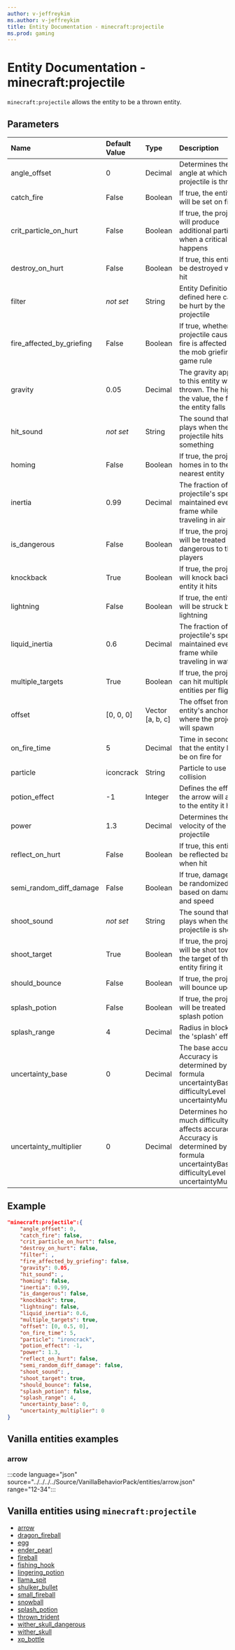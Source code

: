 ```yaml
---
author: v-jeffreykim
ms.author: v-jeffreykim
title: Entity Documentation - minecraft:projectile
ms.prod: gaming
---
```


# Entity Documentation - minecraft:projectile

`minecraft:projectile` allows the entity to be a thrown entity.

## Parameters

|Name |Default Value  |Type  |Description  |
|:----------|:----------|:----------|:----------|
| angle_offset| 0| Decimal| Determines the angle at which the projectile is thrown |
| catch_fire| False| Boolean| If true, the entity hit will be set on fire |
| crit_particle_on_hurt| False| Boolean| If true, the projectile will produce additional particles when a critical hit happens |
| destroy_on_hurt| False| Boolean| If true, this entity will be destroyed when hit |
| filter| *not set*| String| Entity Definitions defined here can't be hurt by the projectile |
| fire_affected_by_griefing| False| Boolean| If true, whether the projectile causes fire is affected by the mob griefing game rule |
| gravity| 0.05| Decimal| The gravity applied to this entity when thrown. The higher the value, the faster the entity falls |
| hit_sound| *not set*| String| The sound that plays when the projectile hits something |
| homing| False| Boolean| If true, the projectile homes in to the nearest entity |
| inertia| 0.99| Decimal| The fraction of the projectile's speed maintained every frame while traveling in air |
| is_dangerous| False| Boolean| If true, the projectile will be treated as dangerous to the players |
| knockback| True| Boolean| If true, the projectile will knock back the entity it hits |
| lightning| False| Boolean| If true, the entity hit will be struck by lightning |
| liquid_inertia| 0.6| Decimal| The fraction of the projectile's speed maintained every frame while traveling in water |
| multiple_targets| True| Boolean| If true, the projectile can hit multiple entities per flight |
| offset| [0, 0, 0]| Vector [a, b, c]| The offset from the entity's anchor where the projectile will spawn |
| on_fire_time| 5| Decimal| Time in seconds that the entity hit will be on fire for |
| particle| iconcrack| String| Particle to use upon collision |
| potion_effect| -1| Integer| Defines the effect the arrow will apply to the entity it hits |
| power| 1.3| Decimal| Determines the velocity of the projectile |
| reflect_on_hurt| False| Boolean| If true, this entity will be reflected back when hit |
| semi_random_diff_damage| False| Boolean| If true, damage will be randomized based on damage and speed |
| shoot_sound| *not set*| String| The sound that plays when the projectile is shot |
| shoot_target| True| Boolean| If true, the projectile will be shot towards the target of the entity firing it |
| should_bounce| False| Boolean| If true, the projectile will bounce upon hit |
| splash_potion| False| Boolean| If true, the projectile will be treated like a splash potion |
| splash_range| 4| Decimal| Radius in blocks of the 'splash' effect |
| uncertainty_base| 0| Decimal| The base accuracy. Accuracy is determined by the formula uncertaintyBase - difficultyLevel * uncertaintyMultiplier |
| uncertainty_multiplier| 0| Decimal| Determines how much difficulty affects accuracy. Accuracy is determined by the formula uncertaintyBase - difficultyLevel * uncertaintyMultiplier |

## Example

```json
"minecraft:projectile":{
    "angle_offset": 0,
    "catch_fire": false,
    "crit_particle_on_hurt": false,
    "destroy_on_hurt": false,
    "filter": ,
    "fire_affected_by_griefing": false,
    "gravity": 0.05,
    "hit_sound": ,
    "homing": false,
    "inertia": 0.99,
    "is_dangerous": false,
    "knockback": true,
    "lightning": false,
    "liquid_inertia": 0.6,
    "multiple_targets": true,
    "offset": [0, 0.5, 0],
    "on_fire_time": 5,
    "particle": "ironcrack",
    "potion_effect": -1,
    "power": 1.3,
    "reflect_on_hurt": false,
    "semi_random_diff_damage": false,
    "shoot_sound": ,
    "shoot_target": true,
    "should_bounce": false,
    "splash_potion": false,
    "splash_range": 4,
    "uncertainty_base": 0,
    "uncertainty_multiplier": 0
}
```

## Vanilla entities examples

### arrow

:::code language="json" source="../../../../Source/VanillaBehaviorPack/entities/arrow.json" range="12-34":::

## Vanilla entities using `minecraft:projectile`

- [arrow](../../../../Source/VanillaBehaviorPack_Snippets/entities/arrow.md)
- [dragon_fireball](../../../../Source/VanillaBehaviorPack_Snippets/entities/dragon_fireball.md)
- [egg](../../../../Source/VanillaBehaviorPack_Snippets/entities/egg.md)
- [ender_pearl](../../../../Source/VanillaBehaviorPack_Snippets/entities/ender_pearl.md)
- [fireball](../../../../Source/VanillaBehaviorPack_Snippets/entities/fireball.md)
- [fishing_hook](../../../../Source/VanillaBehaviorPack_Snippets/entities/fishing_hook.md)
- [lingering_potion](../../../../Source/VanillaBehaviorPack_Snippets/entities/lingering_potion.md)
- [llama_spit](../../../../Source/VanillaBehaviorPack_Snippets/entities/llama_spit.md)
- [shulker_bullet](../../../../Source/VanillaBehaviorPack_Snippets/entities/shulker_bullet.md)
- [small_fireball](../../../../Source/VanillaBehaviorPack_Snippets/entities/small_fireball.md)
- [snowball](../../../../Source/VanillaBehaviorPack_Snippets/entities/snowball.md)
- [splash_potion](../../../../Source/VanillaBehaviorPack_Snippets/entities/splash_potion.md)
- [thrown_trident](../../../../Source/VanillaBehaviorPack_Snippets/entities/thrown_trident.md)
- [wither_skull_dangerous](../../../../Source/VanillaBehaviorPack_Snippets/entities/wither_skull_dangerous.md)
- [wither_skull](../../../../Source/VanillaBehaviorPack_Snippets/entities/wither_skull.md)
- [xp_bottle](../../../../Source/VanillaBehaviorPack_Snippets/entities/xp_bottle.md)